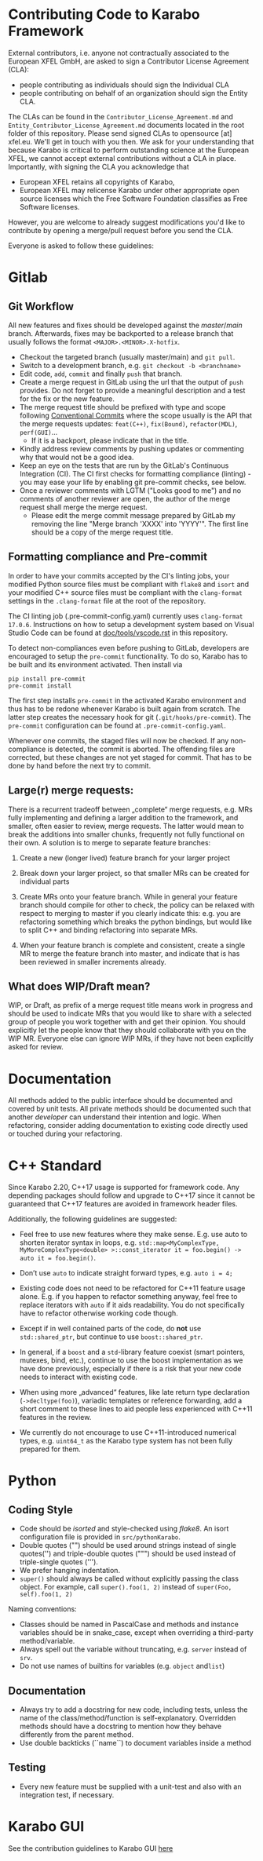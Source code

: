 Contributing Code to Karabo Framework
=====================================

External contributors, i.e. anyone not contractually associated to
the European XFEL GmbH, are asked to sign a Contributor License
Agreement (CLA):

- people contributing as individuals should sign the Individual CLA
- people contributing on behalf of an organization should sign
  the Entity CLA.

The CLAs can be found in the `Contributor_License_Agreement.md` and
`Entity_Contributor_License_Agreement.md` documents located in
the root folder of this repository.
Please send signed CLAs to opensource [at] xfel.eu. We'll get in
touch with you then.
We ask for your understanding that because Karabo is critical to perform
outstanding science at the European XFEL, we cannot accept external
contributions without a CLA in place. Importantly, with signing the CLA
you acknowledge that

* European XFEL retains all copyrights of Karabo,
* European XFEL may relicense Karabo under other appropriate open source licenses
  which the Free Software Foundation classifies as Free Software licenses.

However, you are welcome to already
suggest modifications you'd like to contribute by opening a merge/pull
request before you send the CLA.

Everyone is asked to follow these guidelines:

Gitlab
======

Git Workflow
-------------

All new features and fixes should be developed against the *master*/*main*
branch. Afterwards, fixes may be backported to a release branch that usually
follows the format `<MAJOR>.<MINOR>.X-hotfix`.

- Checkout the targeted branch (usually master/main) and `git pull`.
- Switch to a development branch, e.g. `git checkout -b <branchname>`
- Edit code, `add`, `commit` and finally `push` that branch.
- Create  a merge request in GitLab using the url that the output of `push`
  provides. Do not forget to provide a meaningful description
  and a test for the fix or the new feature.
- The merge request title should be prefixed with type and scope following
  [Conventional Commits](https://www.conventionalcommits.org/en/v1.0.0/) where
  the scope usually is the API that the merge requests updates:
  `feat(C++)`, `fix(Bound)`, `refactor(MDL)`, `perf(GUI)`...
  - If it is a backport, please indicate that in the title.
- Kindly address review comments by pushing updates or commenting why that
  would not be a good idea.
- Keep an eye on the tests that are run by the GitLab's Continuous Integration
  (CI). The CI first checks for formatting compliance (linting) - you may ease
  your life by enabling git pre-commit checks, see below.
- Once a reviewer comments with LGTM ("Looks good to me") and no comments of
  another reviewer are open, the author of the merge request shall merge the
  merge request.
  - Please edit the merge commit message prepared by GitLab my removing the
    line "Merge branch 'XXXX' into 'YYYY'".
    The first line should be a copy of the merge request title.


Formatting compliance and Pre-commit
-------------------------------------

In order to have your commits accepted by the CI's linting jobs, your modified
Python source files must be compliant with `flake8` and `isort` and your
modified C++ source files must be compliant with the `clang-format` settings in
the `.clang-format` file at the root of the repository.

The CI linting job (.pre-commit-config.yaml) currently uses `clang-format 17.0.6`.
Instructions on how to setup a development system based
on Visual Studio Code can be found at
[doc/tools/vscode.rst](https://karabo.pages.xfel.eu/Framework/tools/vscode.html) in this repository.

To detect non-compliances even before pushing to GitLab, developers are
encouraged to setup the `pre-commit` functionality. To do so, Karabo has to be
built and its environment activated. Then install via

    pip install pre-commit
    pre-commit install

The first step installs `pre-commit` in the activated Karabo environment and
thus has to be redone whenever Karabo is built again from scratch.
The latter step creates the necessary hook for git (`.git/hooks/pre-commit`).
The `pre-commit` configuration can be found at `.pre-commit-config.yaml`.

Whenever one commits, the staged files will now be checked. If any
non-compliance is detected, the commit is aborted. The offending files are
corrected, but these changes are not yet staged for commit. That has to be
done by hand before the next try to commit.


Large(r) merge requests:
------------------------

There is a recurrent tradeoff between „complete“ merge requests,
e.g. MRs fully implementing and defining a larger addition to the framework,
and smaller, often easier to review, merge requests. The latter
would mean to break the additions into smaller chunks, frequently
not fully functional on their own. A solution is to merge to separate
feature branches:

1. Create a new (longer lived) feature branch for your larger project

2. Break down your larger project, so that smaller MRs can be created for
   individual parts

3. Create MRs onto your feature branch. While in general your feature branch
   should compile for other to check, the policy can be relaxed with respect
   to merging to master if you clearly indicate this: e.g. you are refactoring
   something which breaks the python bindings, but would like to split C++ and
   binding refactoring into separate MRs.

4. When your feature branch is complete and consistent, create a single MR to merge
   the feature branch into master, and indicate that is has been reviewed
   in smaller increments already.

What does WIP/Draft mean?
-------------------------

WIP, or Draft, as prefix of a merge request title
means work in progress and should be used to indicate MRs that you would
like to share with a selected group of people you work together with and get
their opinion. You should explicitly let the people know that they should
collaborate with you on the WIP MR. Everyone else can ignore WIP MRs,
if they have not been explicitly asked for review.

Documentation
=============

All methods added to the public interface should be documented and covered by
unit tests. All private methods should be documented such that another
*developer* can understand their intention and logic. When refactoring, consider
adding documentation to existing code directly used or touched during your
refactoring.

C++ Standard
============

Since Karabo 2.20, C++17 usage is supported for framework code.
Any depending packages should follow and upgrade to C++17 since it cannot be
guaranteed that C++17 features are avoided in framework header files.

Additionally, the following guidelines are suggested:

- Feel free to use new features where they make sense. E.g. use auto to shorten
  iterator syntax in loops, e.g.
  `std::map<MyComplexType, MyMoreComplexType<double> >::const_iterator it = foo.begin() -> auto it = foo.begin()`.

- Don’t use `auto` to indicate straight forward types, e.g. `auto i = 4;`

- Existing code does not need to be refactored for C++11 feature usage alone.
  E.g. if you happen to refactor something anyway, feel free to replace iterators
  with `auto` if it aids readability. You do not specifically have to refactor
  otherwise working code though.

- Except if in well contained parts of the code, do **not** use
  `std::shared_ptr`, but continue to use `boost::shared_ptr`.

- In general, if a `boost` and a `std`-library feature coexist
  (smart pointers, mutexes, bind, etc.), continue to use the boost implementation
  as we have done previously, especially if there is a risk that your new code
  needs to interact with existing code.

- When using more „advanced“ features, like late return type declaration
  (`->decltype(foo)`), variadic templates or reference forwarding, add a short
  comment to these lines to aid people less experienced with C++11 features in
  the review.

- We currently do not encourage to use C++11-introduced numerical types, e.g.
  `uint64_t` as the Karabo type system has not been fully prepared for them.


Python
======

Coding Style
-------------

- Code should be *isorted* and style-checked using *flake8*. An isort configuration file
  is provided in `src/pythonKarabo`.
- Double quotes ("") should be used around strings instead of single quotes('') and triple-double
  quotes (""") should be used instead of triple-single quotes (''').
- We prefer hanging indentation.
- `super()` should always be called without explicitly passing the class object.
  For example, call ```super().foo(1, 2)``` instead of ```super(Foo, self).foo(1, 2)```


Naming conventions:

- Classes should be named in PascalCase and methods and instance variables
  should be in snake_case, except when overriding a third-party
  method/variable.
- Always spell out the variable without truncating, e.g. `server` instead of `srv`.
- Do not use names of builtins for variables (e.g. `object` and`list`)


Documentation
-------------
- Always try to add a docstring for new code, including tests, unless the name
  of the class/method/function is self-explanatory. Overridden methods should
  have a docstring to mention how they behave differently from the parent
  method.
- Use double backticks (\`\`name\`\`) to document variables inside a method


Testing
-------
- Every new feature must be supplied with a unit-test and also with an integration
  test, if necessary.


Karabo GUI
==========

See the contribution guidelines to Karabo GUI [here](src/pythonGui/CONTRIBUTING.md)
